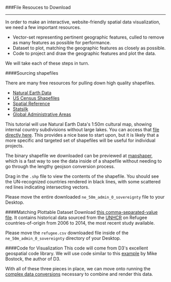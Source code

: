 ###File Resouces to Download

-----

In order to make an interactive, website-friendly spatial data visualization, we need a few important resources.

- Vector-set representing pertinent geographic features, culled to remove as many features as possible for performance.
- Dataset to plot, matching the geographic features as closely as possible.
- Code to project and draw the geographic features and plot the data.

We will take each of these steps in turn.

####Sourcing shapefiles

There are many free resources for pulling down high quality shapefiles.

- [Natural Earth Data](http://www.naturalearthdata.com)
- [US Census Shapefiles](https://www.census.gov/geo/maps-data/data/tiger-cart-boundary.html)
- [Spatial Reference](http://spatialreference.org)
- [Statsilk](http://www.statsilk.com/maps/download-free-shapefile-maps)
- [Global Administrative Areas](http://www.gadm.org)

This tutorial will use Natural Earth Data's 1:50m cultural map, showing internal country subdivisions without large lakes. You can access that [file directly here](http://www.naturalearthdata.com/http//www.naturalearthdata.com/download/50m/cultural/ne_50m_admin_0_sovereignty.zip). This provides a nice base to start upon, but it is likely that a more specific and targeted set of shapefiles will be useful for individual projects.

The binary shapefile we downloaded can be previewed at [mapshaper](http://mapshaper.org), which is a fast way to see the data inside of a shapefile without needing to go through the lengthy geojson conversion process.

Drag in the `.shp` file to view the contents of the shapefile. You should see the UN-recognized countries rendered in black lines, with some scattered red lines indicating intersecting vectors.

Please move the entire downloaded `ne_50m_admin_0_sovereignty` file to your Desktop.

####Matching Plottable Dataset
Download [this comma-separated-value file](refugee.csv). It contains historical data sourced from the [UNHCR](www.unhcr.org) on Refugee countries-of-origin from 2006 to 2014, the most recent study available.

Please move the `refugee.csv` downloaded file inside of the `ne_50m_admin_0_sovereignty` directory of your Desktop.

####Code for Visualization
This code will come from D3's excellent geospatial code library. We will use code similar to this [example](http://bl.ocks.org/rveciana/a2a1c21ca1c71cd3ec116cc911e5fce9) by Mike Bostock, the author of D3.

With all of these three pieces in place, we can move onto running the [complex data conversions](conversion.md) necessary to combine and render this data.

